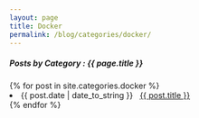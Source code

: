 ```yaml
---
layout: page
title: Docker
permalink: /blog/categories/docker/
---
```


<h5> Posts by Category : {{ page.title }} </h5>

<div class="card">
{% for post in site.categories.docker %}
 <li class="category-posts"><span>{{ post.date | date_to_string }}</span> &nbsp; <a href="{{ post.url }}">{{ post.title }}</a></li>
{% endfor %}
</div>